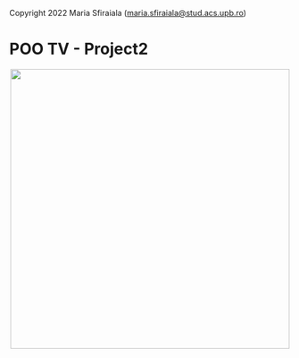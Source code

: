Copyright 2022 Maria Sfiraiala (maria.sfiraiala@stud.acs.upb.ro)

# POO TV - Project2


<div align="center"><img src="https://i.imgur.com/S1ROjQr.gif" width="500px"></div>